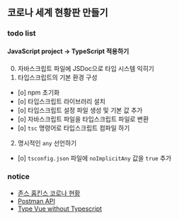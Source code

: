 ## 코로나 세계 현황판 만들기

### todo list

#### JavaScript project -> TypeScript 적용하기

0. 자바스크립트 파일에 JSDoc으로 타입 시스템 익히기
1. 타입스크립트의 기본 환경 구성

- [o] npm 초기화
- [o] 타입스크립트 라이브러리 설치
- [o] 타입스크립트 설정 파일 생성 및 기본 값 추가
- [o] 자바스크립트 파일을 타입스크립트 파일로 변환
- [o] `tsc` 명령어로 타입스크립트 컴파일 하기

2. 명시적인 `any` 선언하기

- [o] `tsconfig.json` 파일에 `noImplicitAny` 값을 `true` 추가


### notice

- [존스 홉킨스 코로나 현황](https://www.arcgis.com/apps/opsdashboard/index.html#/bda7594740fd40299423467b48e9ecf6)
- [Postman API](https://documenter.getpostman.com/view/10808728/SzS8rjbc?version=latest#27454960-ea1c-4b91-a0b6-0468bb4e6712)
- [Type Vue without Typescript](https://blog.usejournal.com/type-vue-without-typescript-b2b49210f0b)

